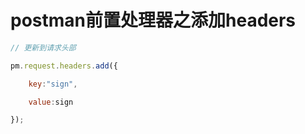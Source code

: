 # postman前置处理器之添加headers

```js
// 更新到请求头部

pm.request.headers.add({

    key:"sign",

    value:sign

});
```